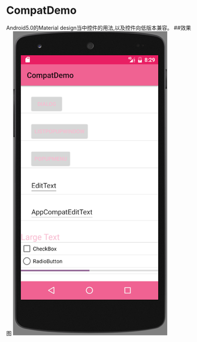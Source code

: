 # CompatDemo
Android5.0的Material design当中控件的用法,以及控件向低版本兼容。
##效果图
![image](https://github.com/wangkangmao/CompatDemo/raw/master/screenshots/CompatDemo.png)
